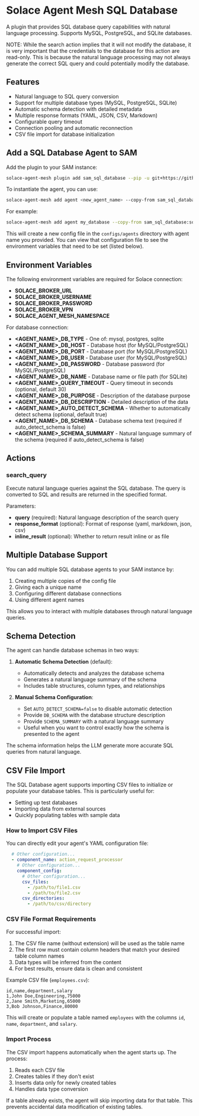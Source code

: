 # Solace Agent Mesh SQL Database

A plugin that provides SQL database query capabilities with natural language processing. Supports MySQL, PostgreSQL, and SQLite databases.

NOTE: While the search action implies that it will not modify the database, it is very important that the credentials to the database for this action are read-only. This is because the natural language processing may not always generate the correct SQL query and could potentially modify the database.

## Features

- Natural language to SQL query conversion
- Support for multiple database types (MySQL, PostgreSQL, SQLite)
- Automatic schema detection with detailed metadata
- Multiple response formats (YAML, JSON, CSV, Markdown)
- Configurable query timeout
- Connection pooling and automatic reconnection
- CSV file import for database initialization

## Add a SQL Database Agent to SAM

Add the plugin to your SAM instance:

```sh
solace-agent-mesh plugin add sam_sql_database --pip -u git+https://github.com/SolaceLabs/solace-agent-mesh-core-plugins#subdirectory=sam-sql-database
```

To instantiate the agent, you can use:

```sh
solace-agent-mesh add agent <new_agent_name> --copy-from sam_sql_database:sql_database
```

For example:

```sh
solace-agent-mesh add agent my_database --copy-from sam_sql_database:sql_database
```

This will create a new config file in the `configs/agents` directory with agent name you provided. You can view that configuration file to see the environment variables that need to be set (listed below).

## Environment Variables

The following environment variables are required for Solace connection:
- **SOLACE_BROKER_URL**
- **SOLACE_BROKER_USERNAME**
- **SOLACE_BROKER_PASSWORD**
- **SOLACE_BROKER_VPN**
- **SOLACE_AGENT_MESH_NAMESPACE**

For database connection:
- **<AGENT_NAME>_DB_TYPE** - One of: mysql, postgres, sqlite
- **<AGENT_NAME>_DB_HOST** - Database host (for MySQL/PostgreSQL)
- **<AGENT_NAME>_DB_PORT** - Database port (for MySQL/PostgreSQL)
- **<AGENT_NAME>_DB_USER** - Database user (for MySQL/PostgreSQL)
- **<AGENT_NAME>_DB_PASSWORD** - Database password (for MySQL/PostgreSQL)
- **<AGENT_NAME>_DB_NAME** - Database name or file path (for SQLite)
- **<AGENT_NAME>_QUERY_TIMEOUT** - Query timeout in seconds (optional, default 30)
- **<AGENT_NAME>_DB_PURPOSE** - Description of the database purpose
- **<AGENT_NAME>_DB_DESCRIPTION** - Detailed description of the data
- **<AGENT_NAME>_AUTO_DETECT_SCHEMA** - Whether to automatically detect schema (optional, default true)
- **<AGENT_NAME>_DB_SCHEMA** - Database schema text (required if auto_detect_schema is false)
- **<AGENT_NAME>_SCHEMA_SUMMARY** - Natural language summary of the schema (required if auto_detect_schema is false)

## Actions

### search_query
Execute natural language queries against the SQL database. The query is converted to SQL and results are returned in the specified format.

Parameters:
- **query** (required): Natural language description of the search query
- **response_format** (optional): Format of response (yaml, markdown, json, csv)
- **inline_result** (optional): Whether to return result inline or as file

## Multiple Database Support

You can add multiple SQL database agents to your SAM instance by:

1. Creating multiple copies of the config file
2. Giving each a unique name
3. Configuring different database connections
4. Using different agent names

This allows you to interact with multiple databases through natural language queries.

## Schema Detection

The agent can handle database schemas in two ways:

1. **Automatic Schema Detection** (default):
   - Automatically detects and analyzes the database schema
   - Generates a natural language summary of the schema
   - Includes table structures, column types, and relationships

2. **Manual Schema Configuration**:
   - Set `AUTO_DETECT_SCHEMA=false` to disable automatic detection
   - Provide `DB_SCHEMA` with the database structure description
   - Provide `SCHEMA_SUMMARY` with a natural language summary
   - Useful when you want to control exactly how the schema is presented to the agent

The schema information helps the LLM generate more accurate SQL queries from natural language.

## CSV File Import

The SQL Database agent supports importing CSV files to initialize or populate your database tables. This is particularly useful for:
- Setting up test databases
- Importing data from external sources
- Quickly populating tables with sample data

### How to Import CSV Files

You can directly edit your agent's YAML configuration file:

```yaml
  # Other configuration...
  - component_name: action_request_processor
    # Other configuration...
    component_config:
      # Other configuration...
      csv_files:
        - /path/to/file1.csv
        - /path/to/file2.csv
      csv_directories:
        - /path/to/csv/directory
```

### CSV File Format Requirements

For successful import:

1. The CSV file name (without extension) will be used as the table name
2. The first row must contain column headers that match your desired table column names
3. Data types will be inferred from the content
4. For best results, ensure data is clean and consistent

Example CSV file (`employees.csv`):
```
id,name,department,salary
1,John Doe,Engineering,75000
2,Jane Smith,Marketing,65000
3,Bob Johnson,Finance,80000
```

This will create or populate a table named `employees` with the columns `id`, `name`, `department`, and `salary`.

### Import Process

The CSV import happens automatically when the agent starts up. The process:

1. Reads each CSV file
2. Creates tables if they don't exist
3. Inserts data only for newly created tables
4. Handles data type conversion

If a table already exists, the agent will skip importing data for that table. This prevents accidental data modification of existing tables.
